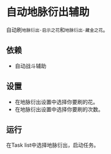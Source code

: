 # 自动地脉衍出辅助

自动刷`地脉衍出·启示之花`和`地脉衍出·藏金之花`。

## 依赖

- 自动战斗辅助

## 设置

- 在地脉衍出设置中选择你要刷的花。
- 在地脉衍出设置中选择你要刷的次数。

## 运行

在Task list中选择地脉衍出，启动任务。